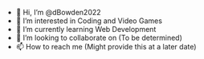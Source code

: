 - 👋 Hi, I’m @dBowden2022
- 👀 I’m interested in Coding and Video Games
- 🌱 I’m currently learning Web Development
- 💞️ I’m looking to collaborate on (To be determined)
- 📫 How to reach me (Might provide this at a later date)

